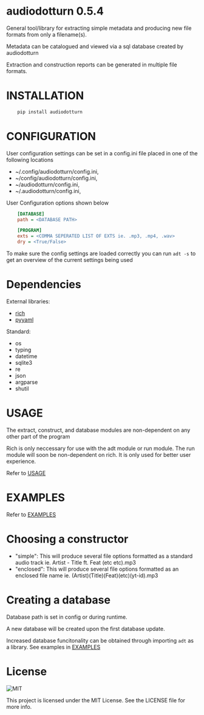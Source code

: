 audiodotturn 0.5.4
==================

General tool/library for extracting simple metadata and producing new file formats from only a filename(s).

Metadata can be catalogued and viewed via a sql database created by audiodotturn

Extraction and construction reports can be generated in multiple file formats. 

INSTALLATION
============

```sh
    pip install audiodotturn
```

CONFIGURATION
=============

User configuration settings can be set in a config.ini file placed in one of the following locations

- ~/.config/audiodotturn/config.ini,
- ~/config/audiodotturn/config.ini,
- ~/audiodotturn/config.ini,
- ~/.audiodotturn/config.ini,

User Configuration options shown below

```ini
    [DATABASE]
    path = <DATABASE PATH>

    [PROGRAM]
    exts = <COMMA SEPERATED LIST OF EXTS ie. .mp3, .mp4, .wav>
    dry = <True/False>
```

To make sure the config settings are loaded correctly you can run `adt -s` to get an overview of the current settings being used

Dependencies
============

External libraries: 

- [rich](https://github.com/Textualize/rich)
- [pyyaml](https://github.com/yaml/pyyaml)

Standard: 

- os
- typing
- datetime
- sqlite3
- re 
- json 
- argparse 
- shutil

USAGE
=====

The extract, construct, and database modules are non-dependent on any other part of the program

Rich is only neccessary for use with the adt module or run module. The run module will soon be 
non-dependent on rich. It is only used for better user experience.

Refer to [USAGE](./USAGE.md)

EXAMPLES
========

Refer to [EXAMPLES](./EXAMPLES.md)

Choosing a constructor
======================

- "simple":
    This will produce several file options formatted as a standard audio track ie. Artist - Title ft. Feat (etc etc).mp3
- "enclosed":
    This will produce several file options formatted as an enclosed file name ie. (Artist)(Title)(Feat)(etc)(yt-id).mp3

Creating a database
===================

Database path is set in config or during runtime.

A new database will be created upon the first database update.

Increased database funcitonality can be obtained through importing `adt` as a library.
See examples in [EXAMPLES](./EXAMPLES.md)

License
=======

![MIT](https://img.shields.io/badge/License-MIT-yellow.svg)

This project is licensed under the MIT License. See the LICENSE file for more info.
